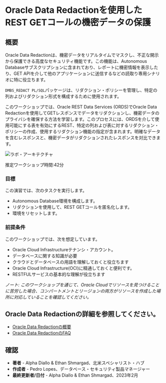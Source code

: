 # Oracle Data Redactionを使用したREST GETコールの機密データの保護

## 概要

Oracle Data Redactionは、機密データをリアルタイムでマスクし、不正な開示から保護できる高度なセキュリティ機能です。この機能は、Autonomous Databaseサブスクリプションに含まれており、レポートに機密情報を表示したり、GET APIを介して他のアプリケーションに送信するなどの読取り専用シナリオに特に役立ちます。

`DMBS_REDACT PL/SQL`パッケージは、リダクション・ポリシーを管理し、特定の列およびリダクション形式を構成するために使用されます。

このワークショップでは、Oracle REST Data Services (ORDS)でOracle Data Redactionを使用してGETレスポンスでデータをリダクションし、機密データのプライバシを確保する方法を学習します。このプロセスには、ORDSを介して使用可能にする表を有効にするREST、特定の列および表に対するリダクション・ポリシーの作成、使用するリダクション機能の指定が含まれます。明確なデータを含むレスポンスと、機密データがリダクションされたレスポンスを対比できます。

![ラボ・アーキテクチャ](images/lab-architecture.png)

推定ワークショップ時間:42分

### 目標

この演習では、次のタスクを実行します。

*   Autonomous Database環境を構成します。
*   リダクションを使用して、REST GETコールを匿名化します。
*   環境をリセットします。

### 前提条件

このワークショップでは、次を想定しています。

*   Oracle Cloud Infrastructureテナンシ・アカウント。
*   データベースに関する知識が必要
*   クラウドとデータベースの用語を理解しておくと役立ちます
*   Oracle Cloud Infrastructure(OCI)に精通しておくと便利です。
*   RESTFULサービスの基本的な理解が役立ちます

_ノート: このワークショップを通じて、Oracle Cloudでリソースを見つけることに苦労した場合、コンパートメントとリージョンの両方がリソースを作成した場所に対応していることを確認してください。_

## Oracle Data Redactionの詳細を参照してください。

*   [Oracle Data Redactionの概要](https://docs.oracle.com/en/database/oracle/oracle-database/21/asoag/introduction-to-oracle-data-redaction.html#GUID-82EA9712-387C-4D3A-BB72-F64A707C67CA)
*   [Oracle Data RedactionのFAQ](https://www.oracle.com/technetwork/database/options/data-masking-subsetting/learnmore/faq-security-asdr-external-3215961.pdf)

## 確認

*   **著者** - Alpha Diallo & Ethan Shmargad、北米スペシャリスト・ハブ
*   **作成者** - Pedro Lopes、データベース・セキュリティ製品マネージャー
*   **最終更新者/日付** - Alpha Diallo & Ethan Shmargad、2023年2月